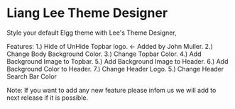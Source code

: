 Liang Lee Theme Designer
========================

Style your default Elgg theme with Lee's Theme Designer,

Features:
1.) Hide of UnHide Topbar logo. <- Added by John Muller.
2.) Change Body Background Color.
3.) Change Topbar Color.
4.) Add Background Image to Topbar.
5.) Add Background Image to Header.
6.) Add Background Color to Header.
7.) Change Header Logo.
5.) Change Header Search Bar Color


Note: If you want to add any new feature please infom us we will add to next release if it is possible.